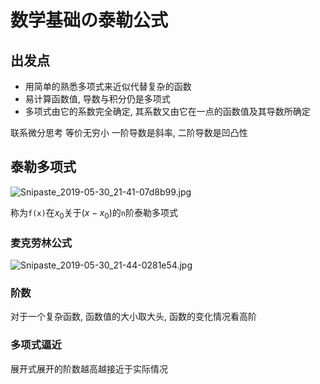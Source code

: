 # 数学基础の泰勒公式

## 出发点

* 用简单的熟悉多项式来近似代替复杂的函数
* 易计算函数值, 导数与积分仍是多项式
* 多项式由它的系数完全确定, 其系数又由它在一点的函数值及其导数所确定

联系微分思考
等价无穷小
一阶导数是斜率, 二阶导数是凹凸性

## 泰勒多项式

![Snipaste_2019-05-30_21-41-07d8b99.jpg](https://miao.su/images/2019/05/30/Snipaste_2019-05-30_21-41-07d8b99.jpg)

称为`f(x)`在$x_0$关于$(x-x_0)$的`n`阶泰勒多项式

### 麦克劳林公式

![Snipaste_2019-05-30_21-44-0281e54.jpg](https://miao.su/images/2019/05/30/Snipaste_2019-05-30_21-44-0281e54.jpg)

### 阶数

对于一个复杂函数, 函数值的大小取大头, 函数的变化情况看高阶

### 多项式逼近

展开式展开的阶数越高越接近于实际情况

